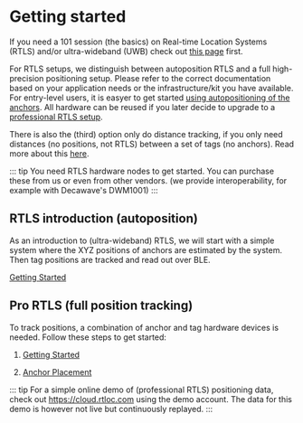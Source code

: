 
# Getting started

If you need a 101 session (the basics) on Real-time Location Systems (RTLS) and/or ultra-wideband (UWB) check out [this page](https://rtloc.com/technology) first.

For RTLS setups, we distinguish between autoposition RTLS and a full high-precision positioning setup. Please refer to the correct documentation based on your application needs or the infrastructure/kit you have available. For entry-level users, it is easyer to get started [using autopositioning of the anchors](/install/autortls_getting_started.html). All hardware can be reused if you later decide to upgrade to a [professional RTLS setup](/install/getting_started.html).

There is also the (third) option only do distance tracking, if you only need distances (no positions, not RTLS) between a set of tags (no anchors). Read more about this [here](/install/adhoc_getting_started.html).

::: tip
  You need RTLS hardware nodes to get started. You can purchase these from us or even from other vendors. (we provide interoperability, for example with Decawave's DWM1001)
:::

## RTLS introduction (autoposition)
As an introduction to (ultra-wideband) RTLS, we will start with a simple system where the XYZ positions of anchors are estimated by the system. Then tag positions are tracked and read out over BLE.

[Getting Started](/install/autortls_getting_started.html)
<!-- 2. [Tips & Tricks](install/adhoc_tips.html) -->

## Pro RTLS (full position tracking)
To track positions, a combination of anchor and tag hardware devices is needed. Follow these steps to get started:
1. [Getting Started](/install/getting_started.html)
<!-- 2. [First localization](/install/firststeps.html) -->
2. [Anchor Placement](/install/anchor_placement.html)


::: tip
  For a simple online demo of (professional RTLS) positioning data, check out <a href="https://cloud.rtloc.com">https://cloud.rtloc.com</a> using the demo account. The data for this demo is however not live but continuously replayed.
:::